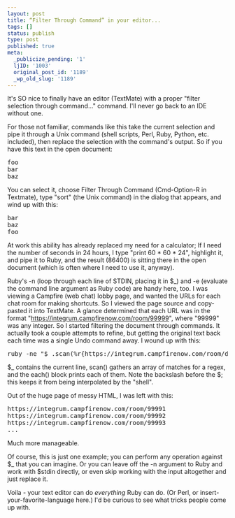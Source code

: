 ```yaml
---
layout: post
title: “Filter Through Command” in your editor...
tags: []
status: publish
type: post
published: true
meta:
  _publicize_pending: '1'
  ljID: '1003'
  original_post_id: '1189'
  _wp_old_slug: '1189'
---
```

It's SO nice to finally have an editor (TextMate) with a proper "filter selection through command..." command.  I'll never go back to an IDE without one.

For those not familiar, commands like this take the current selection and pipe it through a Unix command (shell scripts, Perl, Ruby, Python, etc. included), then replace the selection with the command's output.  So if you have this text in the open document:

<pre>
foo
bar
baz
</pre>

You can select it, choose Filter Through Command (Cmd-Option-R in Textmate), type "sort" (the Unix command) in the dialog that appears, and wind up with this:

<pre>
bar
baz
foo
</pre>

<!--more-->

At work this ability has already replaced my need for a calculator; If I need the number of seconds in 24 hours, I type "print 60 * 60 * 24", highlight it, and pipe it to Ruby, and the result (86400) is sitting there in the open document (which is often where I need to use it, anyway).

Ruby's -n (loop through each line of STDIN, placing it in $_) and -e (evaluate the command line argument as Ruby code) are handy here, too.  I was viewing a Campfire (web chat) lobby page, and wanted the URLs for each chat room for making shortcuts.  So I viewed the page source and copy-pasted it into TextMate.  A glance determined that each URL was in the format "https://integrum.campfirenow.com/room/99999", where "99999" was any integer.  So I started filtering the document through commands.  It actually took a couple attempts to refine, but getting the original text back each time was a single Undo command away.  I wound up with this:

<pre>
ruby -ne "$_.scan(%r{https://integrum.campfirenow.com/room/d+}).each{|m| puts m}"
</pre>

$_ contains the current line, scan() gathers an array of matches for a regex, and the each() block prints each of them.  Note the backslash before the $; this keeps it from being interpolated by the "shell".

Out of the huge page of messy HTML, I was left with this:

<pre>
https://integrum.campfirenow.com/room/99991
https://integrum.campfirenow.com/room/99992
https://integrum.campfirenow.com/room/99993
...
</pre>

Much more manageable.

Of course, this is just one example; you can perform any operation against $_ that you can imagine.  Or you can leave off the -n argument to Ruby and work with $stdin directly, or even skip working with the input altogether and just replace it.

Voila - your text editor can do <em>everything</em> Ruby can do.  (Or Perl, or insert-your-favorite-language here.)  I'd be curious to see what tricks people come up with.

